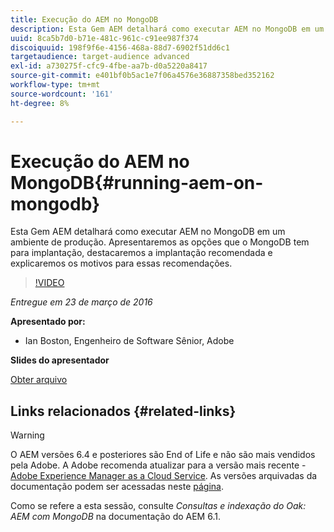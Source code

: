 ```yaml
---
title: Execução do AEM no MongoDB
description: Esta Gem AEM detalhará como executar AEM no MongoDB em um ambiente de produção. Apresentaremos as opções que o MongoDB tem para implantação, destacaremos a implantação recomendada e explicaremos os motivos para essas recomendações.
uuid: 8ca5b7d0-b71e-481c-961c-c91ee987f374
discoiquuid: 198f9f6e-4156-468a-88d7-6902f51dd6c1
targetaudience: target-audience advanced
exl-id: a730275f-cfc9-4fbe-aa7b-d0a5220a8417
source-git-commit: e401bf0b5ac1e7f06a4576e36887358bed352162
workflow-type: tm+mt
source-wordcount: '161'
ht-degree: 8%

---
```


# Execução do AEM no MongoDB{#running-aem-on-mongodb}

Esta Gem AEM detalhará como executar AEM no MongoDB em um ambiente de produção. Apresentaremos as opções que o MongoDB tem para implantação, destacaremos a implantação recomendada e explicaremos os motivos para essas recomendações.

>[!VIDEO](https://video.tv.adobe.com/v/19304/?quality=9)

*Entregue em 23 de março de 2016*

**Apresentado por:**

* Ian Boston, Engenheiro de Software Sênior, Adobe

**Slides do apresentador**

[Obter arquivo](assets/aem-gems-032316-onmongodb.pdf)

## Links relacionados {#related-links}

>[!WARNING]
>
>O AEM versões 6.4 e posteriores são End of Life e não são mais vendidos pela Adobe.  A Adobe recomenda atualizar para a versão mais recente - [Adobe Experience Manager as a Cloud Service](https://experienceleague.adobe.com/docs/experience-manager-cloud-service.html?lang=pt-BR).  As versões arquivadas da documentação podem ser acessadas neste [página](https://experienceleague.adobe.com/docs/experience-manager-release-information/aem-release-updates/previous-updates/aem-previous-versions.html?lang=pt-BR).
>
>Como se refere a esta sessão, consulte *Consultas e indexação do Oak: AEM com MongoDB* na documentação do AEM 6.1.

<!--
[Get back to the Overview](https://helpx.adobe.com/experience-manager/kt/eseminars/gems/aem-index.html)
-->
